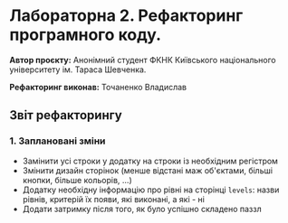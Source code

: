 # Лабораторна 2. Рефакторинг програмного коду.

**Автор проєкту:** Анонімний студент ФКНК Київського національного університету ім. Тараса Шевченка.

**Рефакторинг виконав:** Точаненко Владислав

## Звіт рефакторингу

### 1. Заплановані зміни

* Замінити усі строки у додатку на строки із необхідним регістром
* Змінити дизайн сторінок (менше відстані маж об'єктами, більші кнопки, більше кольорів, ...)
* Додатку необхідну інформацію про рівні на сторінці `levels`: назви рівнів, критерій їх появи, які виконані, а які - ні
* Додати затримку після того, як було успішно складено паззл